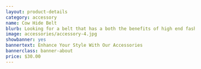 ```yaml
---
layout: product-details
category: accessory
name: Cow Hide Belt
blurb: Looking for a belt that has a both the benefits of high end fashion and street wear. This belt got you covered
image: accessories/accessory-4.jpg
showbanner: yes
bannertext: Enhance Your Style With Our Accessories
bannerclass: banner-about
price: $30.00
---
```


